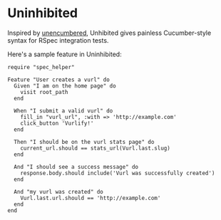 # Uninhibited

Inspired by [unencumbered](http://github.com/hashrocket/unencumbered),
Unhibited gives painless Cucumber-style syntax for RSpec integration tests.

Here's a sample feature in Uninhibited:

    require "spec_helper"

    Feature "User creates a vurl" do
      Given "I am on the home page" do
        visit root_path
      end

      When "I submit a valid vurl" do
        fill_in "vurl_url", :with => 'http://example.com'
        click_button 'Vurlify!'
      end

      Then "I should be on the vurl stats page" do
        current_url.should == stats_url(Vurl.last.slug)
      end

      And "I should see a success message" do
        response.body.should include('Vurl was successfully created')
      end

      And "my vurl was created" do
        Vurl.last.url.should == 'http://example.com'
      end
    end
